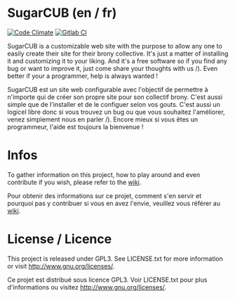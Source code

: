 # SugarCUB (en / fr)

[![Code Climate](https://codeclimate.com/github/bronycub/sugarcub/badges/gpa.svg)](https://codeclimate.com/github/bronycub/sugarcub)
[![Gitlab CI](https://ci.gitlab.com/projects/775/status.png?ref=dev)](https://ci.gitlab.com/projects/775/status.png?ref=dev)

SugarCUB is a customizable web site with the purpose to allow any one to easily create their site for their brony collective. It's just a matter of installing it and customizing it to your liking. And it's a free software so if you find any bug or want to improve it, just come share your thoughts with us /). Even better if your a programmer, help is always wanted !

SugarCUB est un site web configurable avec l'objectif de permettre à n'importe qui de créer son propre site pour son collectif brony. C'est aussi simple que de l'installer et de le configuer selon vos gouts. C'est aussi un logicel libre donc si vous trouvez un bug ou que vous souhaitez l'améliorer, venez simplement nous en parler /). Encore mieux si vous êtes un programmeur, l'aide est toujours la bienvenue !

# Infos
To gather information on this project, how to play around and even contribute if you wish, please refer to the [wiki](wikis/home).

Pour obtenir des informations sur ce projet, comment s'en servir et pourquoi pas y contribuer si vous en avez l'envie, veuillez vous référer au [wiki](wikis/home).

# License / Licence

This project is released under GPL3. See LICENSE.txt for more information or visit http://www.gnu.org/licenses/.

Ce projet est distribué sous licence GPL3. Voir LICENSE.txt pour plus d'informations ou visitez  http://www.gnu.org/licenses/.

